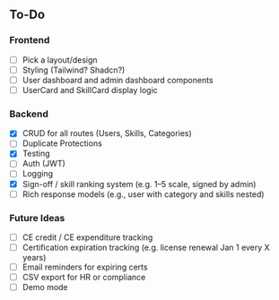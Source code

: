 
## To-Do

### Frontend
- [ ] Pick a layout/design
- [ ] Styling (Tailwind? Shadcn?)
- [ ] User dashboard and admin dashboard components
- [ ] UserCard and SkillCard display logic

### Backend
- [x] CRUD for all routes (Users, Skills, Categories)
- [ ] Duplicate Protections
- [x] Testing
- [ ] Auth (JWT)
- [ ] Logging
- [x] Sign-off / skill ranking system (e.g. 1–5 scale, signed by admin)
- [ ] Rich response models (e.g., user with category and skills nested)

### Future Ideas
- [ ] CE credit / CE expenditure tracking
- [ ] Certification expiration tracking (e.g. license renewal Jan 1 every X years)
- [ ] Email reminders for expiring certs
- [ ] CSV export for HR or compliance
- [ ] Demo mode
